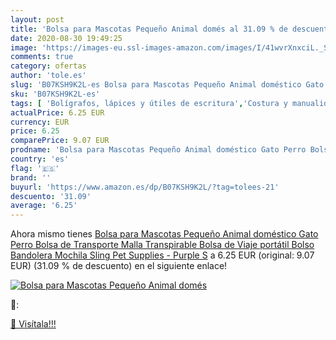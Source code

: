 ```yaml
---
layout: post
title: 'Bolsa para Mascotas Pequeño Animal domés al 31.09 % de descuento'
date: 2020-08-30 19:49:25
image: 'https://images-eu.ssl-images-amazon.com/images/I/41wvrXnxciL._SL400_.jpg'
comments: true
category: ofertas
author: 'tole.es'
slug: 'B07KSH9K2L-es Bolsa para Mascotas Pequeño Animal doméstico Gato Perro...'
sku: 'B07KSH9K2L-es'
tags: [ 'Bolígrafos, lápices y útiles de escritura','Costura y manualidades','Dibujo','Hogar y cocina','Lápices','Marcadores','Materiales de dibujo','Oficina y papelería','Portaminas','Rotuladores y subrayadores','Subrayadores','mochila', ]
actualPrice: 6.25 EUR
currency: EUR
price: 6.25
comparePrice: 9.07 EUR
prodname: 'Bolsa para Mascotas Pequeño Animal doméstico Gato Perro Bolsa de Transporte Malla Transpirable Bolsa de Viaje portátil Bolso Bandolera Mochila Sling Pet Supplies - Purple S'
country: 'es'
flag: '🇪🇸'
brand: ''
buyurl: 'https://www.amazon.es/dp/B07KSH9K2L/?tag=tolees-21'
descuento: '31.09'
average: '6.25'
---
```


Ahora mismo tienes [Bolsa para Mascotas Pequeño Animal doméstico Gato Perro Bolsa de Transporte Malla Transpirable Bolsa de Viaje portátil Bolso Bandolera Mochila Sling Pet Supplies - Purple S](https://www.amazon.es/dp/B07KSH9K2L/?tag=tolees-21) a 6.25 EUR (original: 9.07 EUR) (31.09 %  de descuento) en el siguiente enlace!

[![Bolsa para Mascotas Pequeño Animal domés](https://images-eu.ssl-images-amazon.com/images/I/41wvrXnxciL._SL400_.jpg)](https://www.amazon.es/dp/B07KSH9K2L/?tag=tolees-21)

🔎:


[🛒 Visítala!!!](https://www.amazon.es/dp/B07KSH9K2L/?tag=tolees-21)
